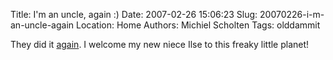 Title: I'm an uncle, again :)
Date: 2007-02-26 15:06:23
Slug: 20070226-i-m-an-uncle-again
Location: Home
Authors: Michiel Scholten
Tags: olddammit

<p>They did it <a href="http://aquariusoft.org/~mbscholt/index.php?rantid=273">again</a>. I welcome my new niece Ilse to this freaky little planet!</p>